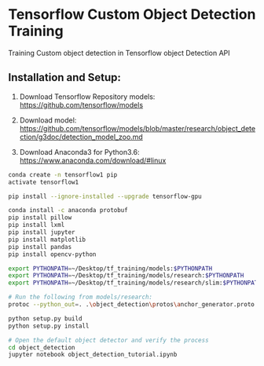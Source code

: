 # Tensorflow Custom Object Detection Training
Training Custom object detection in Tensorflow object Detection API


## Installation and Setup:
1. Download Tensorflow Repository models:
   https://github.com/tensorflow/models


2. Download model:
   https://github.com/tensorflow/models/blob/master/research/object_detection/g3doc/detection_model_zoo.md

3. Download Anaconda3 for Python3.6:
   https://www.anaconda.com/download/#linux


```bash
conda create -n tensorflow1 pip
activate tensorflow1

pip install --ignore-installed --upgrade tensorflow-gpu

conda install -c anaconda protobuf
pip install pillow
pip install lxml
pip install jupyter
pip install matplotlib
pip install pandas
pip install opencv-python

export PYTHONPATH=~/Desktop/tf_training/models:$PYTHONPATH
export PYTHONPATH=~/Desktop/tf_training/models/research:$PYTHONPATH
export PYTHONPATH=~/Desktop/tf_training/models/research/slim:$PYTHONPATH

# Run the following from models/research:
protoc --python_out=. .\object_detection\protos\anchor_generator.proto .\object_detection\protos\argmax_matcher.proto .\object_detection\protos\bipartite_matcher.proto .\object_detection\protos\box_coder.proto .\object_detection\protos\box_predictor.proto .\object_detection\protos\eval.proto .\object_detection\protos\faster_rcnn.proto .\object_detection\protos\faster_rcnn_box_coder.proto .\object_detection\protos\grid_anchor_generator.proto .\object_detection\protos\hyperparams.proto .\object_detection\protos\image_resizer.proto .\object_detection\protos\input_reader.proto .\object_detection\protos\losses.proto .\object_detection\protos\matcher.proto .\object_detection\protos\mean_stddev_box_coder.proto .\object_detection\protos\model.proto .\object_detection\protos\optimizer.proto .\object_detection\protos\pipeline.proto .\object_detection\protos\post_processing.proto .\object_detection\protos\preprocessor.proto .\object_detection\protos\region_similarity_calculator.proto .\object_detection\protos\square_box_coder.proto .\object_detection\protos\ssd.proto .\object_detection\protos\ssd_anchor_generator.proto .\object_detection\protos\string_int_label_map.proto .\object_detection\protos\train.proto .\object_detection\protos\keypoint_box_coder.proto .\object_detection\protos\multiscale_anchor_generator.proto

python setup.py build
python setup.py install

# Open the default object detector and verify the process
cd object_detection
jupyter notebook object_detection_tutorial.ipynb
```

